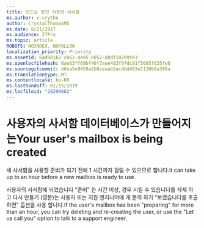 ```yaml
---
title: 만드는 중인 사용자 사서함
ms.author: v-crytho
author: CrystalThomasMS
ms.date: 8/21/2017
ms.audience: ITPro
ms.topic: article
ROBOTS: NOINDEX, NOFOLLOW
localization_priority: Priority
ms.assetid: 6ad981b2-cb62-4495-b852-88df10299fe3
ms.openlocfilehash: 0ae63ff60bf48f7aae483f97dc91f5095f835fe8
ms.sourcegitcommit: d6ea5e9458a2b8ceaab3ac4bd483e1130b9a398a
ms.translationtype: MT
ms.contentlocale: ko-KR
ms.lasthandoff: 01/15/2019
ms.locfileid: "28299082"
---
```

# <a name="your-users-mailbox-is-being-created"></a><span data-ttu-id="b177c-102">사용자의 사서함 데이터베이스가 만들어지는</span><span class="sxs-lookup"><span data-stu-id="b177c-102">Your user's mailbox is being created</span></span>

<span data-ttu-id="b177c-103">새 사서함을 사용할 준비가 되기 전에 1 시간까지 걸릴 수 있으므로 합니다.</span><span class="sxs-lookup"><span data-stu-id="b177c-103">It can take up to an hour before a new mailbox is ready to use.</span></span>
  
<span data-ttu-id="b177c-104">사용자의 사서함에 되었습니다 "준비" 한 시간 이상, 경우 시킬 수 있습니다를 삭제 하 고 다시 만들기 (영문)는 사용자 또는 지원 엔지니어에 게 문의 하기 "보겠습니다를 호출 하면" 옵션을 사용 합니다.</span><span class="sxs-lookup"><span data-stu-id="b177c-104">If the user's mailbox has been "preparing" for more than an hour, you can try deleting and re-creating the user, or use the "Let us call you" option to talk to a support engineer.</span></span>
  

